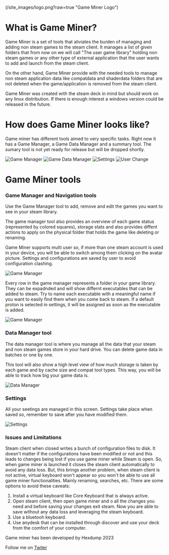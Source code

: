 (/site_images/logo.png?raw=true "Game Miner Logo")

# What is Game Miner?
Game Miner is a set of tools that aliviates the burden of managing and adding non steam games to the steam client. It manages a list of given folders that from now on we will call "The user game library" holding non steam games or any other type of external application that the user wants to add and launch from the steam client.

On the other hand, Game Miner provide with the needed tools to manage non steam application data like compatdata and shaderdata folders that are not deleted when the game/application is removed from the steam client.

Game Miner was created with the steam deck in mind but should work on any linux distribution. If there is enough interest a windows version could be released in the future.

# How does Game Miner looks like?

Game miner has different tools aimed to very specific tasks. Right now it has a Game Manager, a Game Data Manager and a summary tool. The sumary tool is not yet ready for release but will be dropped shortly. 

![Game Manager](/site_images/game_manager.png?raw=true "Game manager")
![Game Data Manager](/site_images/game_data_manager.png?raw=true "Game data manager")
![Settings](/site_images/settings.png?raw=true "Settings")
![User Change](/site_images/change_user.png?raw=true "User change")

# Game Miner tools


### Game Manager and Navigation tools

Use the Game Manager tool to add, remove and edit the games you want to see in your steam library.

The game manager tool also provides an overview of each game status (represented by colored squares), storage stats and also provides diffent actions to apply on the physical folder that holds the game like deleting or renaming.

Game Miner supports multi user so, if more than one steam account is used in your device, you will be able to switch among them clicking on the avatar picture. Settings and configurations are saved by user to avoid configuration clashing.

![Game Manager](/site_images/navigation_and_game_manager_explanation.png?raw=true "Game manager")

Every row in the game manager represents a folder in your game library. They can be expadnded and will show differnt executables that can be added to steam. Try to name each executable with a meaningful name if you want to easily find them when you come back to steam. If a default proton is selected in settings, it will be assigned as soon as the executable is added.

![Game Manager](/site_images/game_manager_expanded_explanation.png?raw=true "Game manager")


### Data Manager tool

The data manager tool is where you manage all the data that your steam and non steam games store in your hard drive. You can delete game data in batches or one by one.

This tool will also show a high level view of how much storage is taken by each game and by cache size and compat tool types. This way, you will be able to track how big your game data is.

![Data Manager](/site_images/data_manager_explanation.png?raw=true "Data manager")


### Settings

All your seetings are managed in this screen. Settings take place when saved so, remember to save after you have modified them.

![Settings](/site_images/settings_explanation.png?raw=true "Settings")

### Issues and Limitations

Steam client when closed writes a bunch of configuration files to disk. It doesn't matter if the configurations have been modified or not and this leads to changes being lost if you use game miner while Steam is open. So, when game miner is launched it closes the steam client automatically to avoid any data loss. But, this brings another problem, when steam client is not active, virtual keyboard won't appear so you won't be able to use all game miner functionalities. Mainly renaming, searches, etc. There are some options to avoid these caveats:

1) Install a virtual keyboard like Core Keyboard that is always active.
2) Open steam client, then open game miner and o all the changes you need and before saving your changes exit steam. Now you are able to save without any data loss and leveraging the steam keyboard.
3) Use a bluetooh keyboard.
4) Use anydesk that can be installed through discover and use your deck from the comfort of your computer.


Game miner has been developed by Hexdump 2023

Follow me on [Twiter](https://www.twitter.com/_HexDump_)
